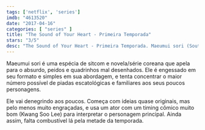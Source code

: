 ```yaml
---
tags: ['netflix', 'series']
imdb: "4613520"
date: "2017-04-16"
categories: [ "series" ]
title: "The Sound of Your Heart - Primeira Temporada"
stars: "3/5"
desc: "The Sound of Your Heart - Primeira Temporada. Maeumui sori (South Korea, 2016). Dirigido por Byung-Hoon Ha. Escrito por Byung-Hoon Lee. Com Kwang Soo Lee (Cho Seok), Dae-Myung Kim (Cho Jun), So-Min Jung (Ae-bong), Byeong-ok Kim (Cho Cheol-wang), Mi-kyung Kim (Kwon Jeong-kwon)."
---
```

Maeumui sori é uma espécia de sitcom e novela/série coreana que apela para o absurdo, peidos e quadrinhos mal desenhados. Ele é engessado em seu formato e simples em sua abordagem, e tenta concentrar o maior número possível de piadas escatológicas e familiares aos seus poucos personagens.

Ele vai denegrindo aos poucos. Começa com ideias quase originais, mas pelo menos muito engraçadas, e usa um ator com um timing cômico muito bom (Kwang Soo Lee) para interpretar o personagem principal. Ainda assim, falta combustível lá pela metade da temporada.

